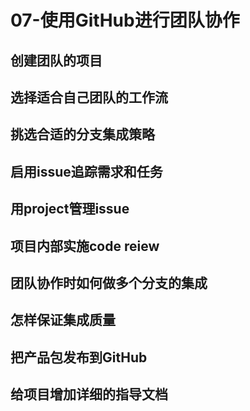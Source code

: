 # 07-使用GitHub进行团队协作

## 创建团队的项目

## 选择适合自己团队的工作流

## 挑选合适的分支集成策略

## 启用issue追踪需求和任务

## 用project管理issue

## 项目内部实施code reiew

## 团队协作时如何做多个分支的集成

## 怎样保证集成质量

## 把产品包发布到GitHub

## 给项目增加详细的指导文档
